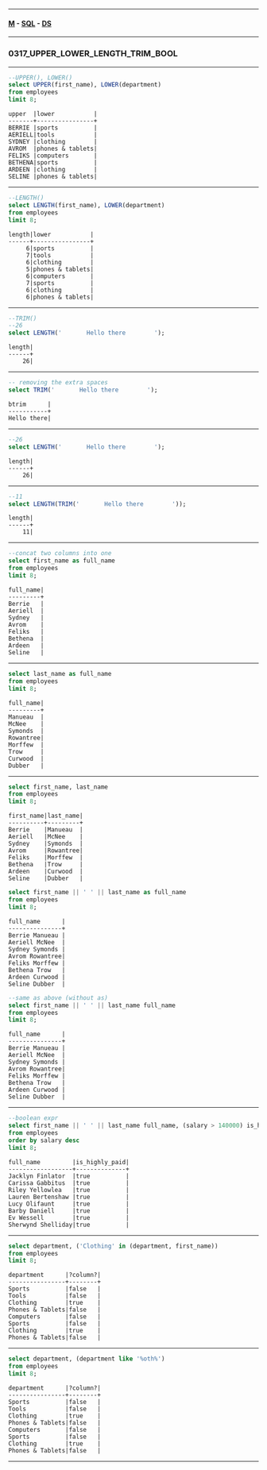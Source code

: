 
---

#### [M](https://github.com/ttltrk/TTT/blob/master/menu.md) - [SQL](https://github.com/ttltrk/TTT/blob/master/SQL/SQL.md) - [DS](https://github.com/ttltrk/TTT/blob/master/SQL/DS/DS.md)

---

### 0317_UPPER_LOWER_LENGTH_TRIM_BOOL

---

```sql
--UPPER(), LOWER()
select UPPER(first_name), LOWER(department)
from employees
limit 8;
```

```
upper  |lower           |
-------+----------------+
BERRIE |sports          |
AERIELL|tools           |
SYDNEY |clothing        |
AVROM  |phones & tablets|
FELIKS |computers       |
BETHENA|sports          |
ARDEEN |clothing        |
SELINE |phones & tablets|
```

---

```sql
--LENGTH()
select LENGTH(first_name), LOWER(department)
from employees
limit 8;
```

```
length|lower           |
------+----------------+
     6|sports          |
     7|tools           |
     6|clothing        |
     5|phones & tablets|
     6|computers       |
     7|sports          |
     6|clothing        |
     6|phones & tablets|
```

---     

```sql
--TRIM()
--26
select LENGTH('       Hello there        ');
```

```
length|
------+
    26|
```

---    

```sql
-- removing the extra spaces    
select TRIM('       Hello there        ');
```

```
btrim      |
-----------+
Hello there|
```

---

```sql
--26
select LENGTH('       Hello there        ');
```

```
length|
------+
    26|
```

---    

```sql
--11    
select LENGTH(TRIM('       Hello there        '));
```

```
length|
------+
    11|
```

---

```sql
--concat two columns into one
select first_name as full_name
from employees
limit 8;
```

```
full_name|
---------+
Berrie   |
Aeriell  |
Sydney   |
Avrom    |
Feliks   |
Bethena  |
Ardeen   |
Seline   |
```

---

```sql
select last_name as full_name
from employees
limit 8;
```

```
full_name|
---------+
Manueau  |
McNee    |
Symonds  |
Rowantree|
Morffew  |
Trow     |
Curwood  |
Dubber   |
```

---

```sql
select first_name, last_name
from employees
limit 8;
```

```
first_name|last_name|
----------+---------+
Berrie    |Manueau  |
Aeriell   |McNee    |
Sydney    |Symonds  |
Avrom     |Rowantree|
Feliks    |Morffew  |
Bethena   |Trow     |
Ardeen    |Curwood  |
Seline    |Dubber   |
```

```sql
select first_name || ' ' || last_name as full_name
from employees
limit 8;
```

```
full_name      |
---------------+
Berrie Manueau |
Aeriell McNee  |
Sydney Symonds |
Avrom Rowantree|
Feliks Morffew |
Bethena Trow   |
Ardeen Curwood |
Seline Dubber  |
```

```sql
--same as above (without as)
select first_name || ' ' || last_name full_name
from employees
limit 8;
```

```
full_name      |
---------------+
Berrie Manueau |
Aeriell McNee  |
Sydney Symonds |
Avrom Rowantree|
Feliks Morffew |
Bethena Trow   |
Ardeen Curwood |
Seline Dubber  |
```

---

```sql
--boolean expr
select first_name || ' ' || last_name full_name, (salary > 140000) is_highly_paid
from employees
order by salary desc
limit 8;
```

```
full_name         |is_highly_paid|
------------------+--------------+
Jacklyn Finlator  |true          |
Carissa Gabbitus  |true          |
Riley Yellowlea   |true          |
Lauren Bertenshaw |true          |
Lucy Olifaunt     |true          |
Barby Daniell     |true          |
Ev Wessell        |true          |
Sherwynd Shelliday|true          |
```

---

```sql
select department, ('Clothing' in (department, first_name))
from employees
limit 8;
```

```
department      |?column?|
----------------+--------+
Sports          |false   |
Tools           |false   |
Clothing        |true    |
Phones & Tablets|false   |
Computers       |false   |
Sports          |false   |
Clothing        |true    |
Phones & Tablets|false   |
```

---

```sql
select department, (department like '%oth%')
from employees
limit 8;
```

```
department      |?column?|
----------------+--------+
Sports          |false   |
Tools           |false   |
Clothing        |true    |
Phones & Tablets|false   |
Computers       |false   |
Sports          |false   |
Clothing        |true    |
Phones & Tablets|false   |
```

---
